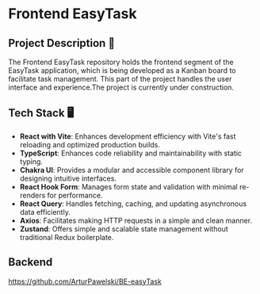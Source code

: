 # Frontend EasyTask

## Project Description 📝

The Frontend EasyTask repository holds the frontend segment of the EasyTask application, which is being developed as a Kanban board to facilitate task management. This part of the project handles the user interface and experience.The project is currently under construction.

## Tech Stack 🖥️

- **React with Vite**: Enhances development efficiency with Vite's fast reloading and optimized production builds.
- **TypeScript**: Enhances code reliability and maintainability with static typing.
- **Chakra UI**: Provides a modular and accessible component library for designing intuitive interfaces.
- **React Hook Form**: Manages form state and validation with minimal re-renders for performance.
- **React Query**: Handles fetching, caching, and updating asynchronous data efficiently.
- **Axios**: Facilitates making HTTP requests in a simple and clean manner.
- **Zustand**: Offers simple and scalable state management without traditional Redux boilerplate.

## Backend

https://github.com/ArturPawelski/BE-easyTask
